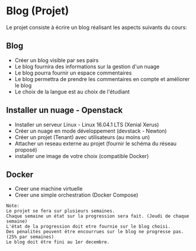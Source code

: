 # Blog (Projet)

Le projet consiste à écrire un blog réalisant les aspects suivants du cours:

## Blog
* Créer un blog visible par ses pairs
* Le blog fournira des informations sur la gestion d'un nuage
* Le blog pourra fournir un espace commentaires 
* Le blog permettra de prendre les commentaires en compte et améliorer le blog
* Le choix de la langue est au choix de l'étudiant

## Installer un nuage - Openstack 
* Installer un serveur Linux - Linux 16.04.1 LTS (Xenial Xerus) 
* Créer un nuage en mode développement (devstack - Newton)
* Créer un projet (Tenant) avec utilisateurs (au moins un)
* Attacher un reseau externe au projet (fournir le schéma du réseau proposé)
* installer une image de votre choix (compatible Docker)

## Docker
* Creer une machine virtuelle 
* Creer une simple orchestration (Docker Compose)

```
Note: 
Le projet se fera sur plusieurs semaines. 
Chaque semaine un état sur la progression sera fait. (Jeudi de chaque semaine)
L'état de la progression doit etre fournie sur le blog choisi.
Des pénalités peuvent être encourrues sur le blog ne progresse pas. (25% par semaines)
Le blog doit être fini au 1er decembre.
```
